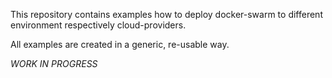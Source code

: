 This repository contains examples how to deploy docker-swarm to different environment respectively cloud-providers.

All examples are created in a generic, re-usable way.

_WORK IN PROGRESS_